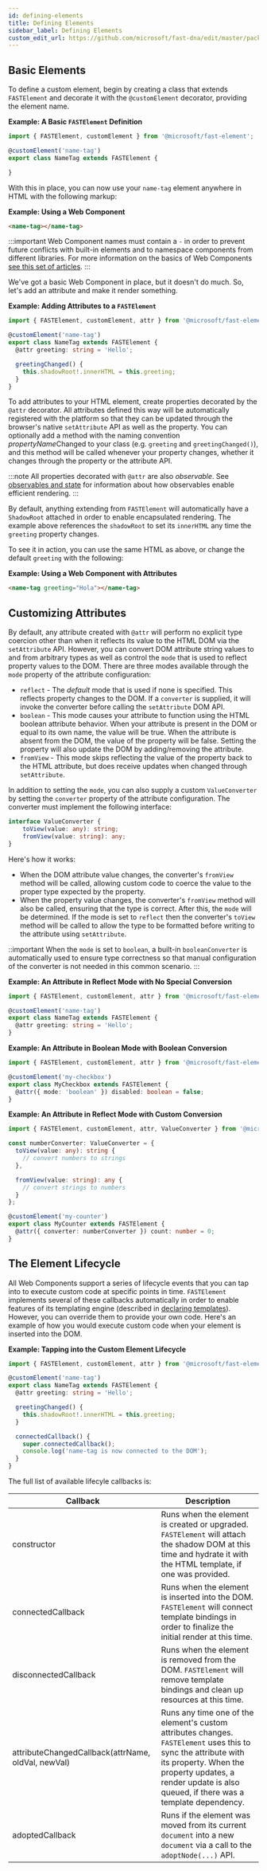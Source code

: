 ```yaml
---
id: defining-elements
title: Defining Elements
sidebar_label: Defining Elements
custom_edit_url: https://github.com/microsoft/fast-dna/edit/master/packages/web-components/fast-element/docs/guide/defining-elements.doc.md
---
```


## Basic Elements

To define a custom element, begin by creating a class that extends `FASTElement` and decorate it with the `@customElement` decorator, providing the element name.

**Example: A Basic `FASTElement` Definition**

```ts
import { FASTElement, customElement } from '@microsoft/fast-element';

@customElement('name-tag')
export class NameTag extends FASTElement {

}
```

With this in place, you can now use your `name-tag` element anywhere in HTML with the following markup:

**Example: Using a Web Component**

```html
<name-tag></name-tag>
```

:::important
Web Component names must contain a `-` in order to prevent future conflicts with built-in elements and to namespace components from different libraries. For more information on the basics of Web Components [see this set of articles](https://developers.google.com/web/fundamentals/web-components).
:::

We've got a basic Web Component in place, but it doesn't do much. So, let's add an attribute and make it render something. 

**Example: Adding Attributes to a `FASTElement`**

```ts
import { FASTElement, customElement, attr } from '@microsoft/fast-element';

@customElement('name-tag')
export class NameTag extends FASTElement {
  @attr greeting: string = 'Hello';

  greetingChanged() {
    this.shadowRoot!.innerHTML = this.greeting;
  }
}
```

To add attributes to your HTML element, create properties decorated by the `@attr` decorator. All attributes defined this way will be automatically registered with the platform so that they can be updated through the browser's native `setAttribute` API as well as the property. You can optionally add a method with the naming convention *propertyName*Changed to your class (e.g. `greeting` and `greetingChanged()`), and this method will be called whenever your property changes, whether it changes through the property or the attribute API.

:::note
All properties decorated with `@attr` are also *observable*. See [observables and state](./observables-and-state) for information about how observables enable efficient rendering.
:::

By default, anything extending from `FASTElement` will automatically have a `ShadowRoot` attached in order to enable encapsulated rendering. The example above references the `shadowRoot` to set its `innerHTML` any time the `greeting` property changes.

To see it in action, you can use the same HTML as above, or change the default `greeting` with the following:

**Example: Using a Web Component with Attributes**

```html
<name-tag greeting="Hola"></name-tag>
```

## Customizing Attributes

By default, any attribute created with `@attr` will perform no explicit type coercion other than when it reflects its value to the HTML DOM via the `setAttribute` API. However, you can convert DOM attribute string values to and from arbitrary types as well as control the `mode` that is used to reflect property values to the DOM. There are three modes available through the `mode` property of the attribute configuration:

* `reflect` - The *default* mode that is used if none is specified. This reflects property changes to the DOM. If a `converter` is supplied, it will invoke the converter before calling the `setAttribute` DOM API.
* `boolean` - This mode causes your attribute to function using the HTML boolean attribute behavior. When your attribute is present in the DOM or equal to its own name, the value will be true. When the attribute is absent from the DOM, the value of the property will be false. Setting the property will also update the DOM by adding/removing the attribute.
* `fromView` - This mode skips reflecting the value of the property back to the HTML attribute, but does receive updates when changed through `setAttribute`.

In addition to setting the `mode`, you can also supply a custom `ValueConverter` by setting the `converter` property of the attribute configuration. The converter must implement the following interface:

```ts
interface ValueConverter {
    toView(value: any): string;
    fromView(value: string): any;
}
```

Here's how it works:

* When the DOM attribute value changes, the converter's `fromView` method will be called, allowing custom code to coerce the value to the proper type expected by the property.
* When the property value changes, the converter's `fromView` method will also be called, ensuring that the type is correct. After this, the `mode` will be determined. If the mode is set to `reflect` then the converter's `toView` method will be called to allow the type to be formatted before writing to the attribute using `setAttribute`.

::important
When the `mode` is set to `boolean`, a built-in `booleanConverter` is automatically used to ensure type correctness so that manual configuration of the converter is not needed in this common scenario.
:::

**Example: An Attribute in Reflect Mode with No Special Conversion**

```ts
import { FASTElement, customElement, attr } from '@microsoft/fast-element';

@customElement('name-tag')
export class NameTag extends FASTElement {
  @attr greeting: string = 'Hello';
}
```

**Example: An Attribute in Boolean Mode with Boolean Conversion**

```ts
import { FASTElement, customElement, attr } from '@microsoft/fast-element';

@customElement('my-checkbox')
export class MyCheckbox extends FASTElement {
  @attr({ mode: 'boolean' }) disabled: boolean = false;
}
```

**Example: An Attribute in Reflect Mode with Custom Conversion**

```ts
import { FASTElement, customElement, attr, ValueConverter } from '@microsoft/fast-element';

const numberConverter: ValueConverter = {
  toView(value: any): string {
    // convert numbers to strings
  },

  fromView(value: string): any {
    // convert strings to numbers
  }
};

@customElement('my-counter')
export class MyCounter extends FASTElement {
  @attr({ converter: numberConverter }) count: number = 0;
}
```

## The Element Lifecycle

All Web Components support a series of lifecycle events that you can tap into to execute custom code at specific points in time. `FASTElement` implements several of these callbacks automatically in order to enable features of its templating engine (described in [declaring templates](./declaring-templates)). However, you can override them to provide your own code. Here's an example of how you would execute custom code when your element is inserted into the DOM.

**Example: Tapping into the Custom Element Lifecycle**

```ts
import { FASTElement, customElement, attr } from '@microsoft/fast-element';

@customElement('name-tag')
export class NameTag extends FASTElement {
  @attr greeting: string = 'Hello';

  greetingChanged() {
    this.shadowRoot!.innerHTML = this.greeting;
  }

  connectedCallback() {
    super.connectedCallback();
    console.log('name-tag is now connected to the DOM');
  }
}
```

The full list of available lifecyle callbacks is:

| Callback | Description |
| ------------- |-------------|
| constructor | Runs when the element is created or upgraded. `FASTElement` will attach the shadow DOM at this time and hydrate it with the HTML template, if one was provided. |
| connectedCallback | Runs when the element is inserted into the DOM. `FASTElement` will connect template bindings in order to finalize the initial render at this time. |
| disconnectedCallback | Runs when the element is removed from the DOM. `FASTElement` will remove template bindings and clean up resources at this time. |
| attributeChangedCallback(attrName, oldVal, newVal) | Runs any time one of the element's custom attributes changes. `FASTElement` uses this to sync the attribute with its property. When the property updates, a render update is also queued, if there was a template dependency. |
| adoptedCallback | Runs if the element was moved from its current `document` into a new `document` via a call to the `adoptNode(...)` API. |